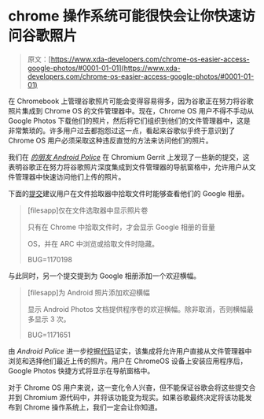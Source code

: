 # chrome 操作系统可能很快会让你快速访问谷歌照片

> 原文：[https://www.xda-developers.com/chrome-os-easier-access-google-photos/#0001-01-01](https://www.xda-developers.com/chrome-os-easier-access-google-photos/#0001-01-01)

在 Chromebook 上管理谷歌照片可能会变得容易得多，因为谷歌正在努力将谷歌照片集成到 Chrome OS 的文件管理器中。现在，Chrome OS 用户不得不手动从 Google Photos 下载他们的照片，然后将它们组织到他们的文件管理器中，这是非常繁琐的。许多用户过去都抱怨过这一点，看起来谷歌似乎终于意识到了 Chrome OS 用户必须采取这种违反直觉的方法来访问他们的照片。

我们在 [*的朋友 Android Police*](https://www.androidpolice.com/2021/02/12/google-photos-may-finally-be-integrated-into-the-chromeos-file-manager/) 在 Chromium Gerrit 上发现了一些新的提交，这表明谷歌正在努力将谷歌照片深度集成到文件管理器的导航窗格中，允许用户从文件管理器中快速访问他们上传的照片。

下面的[提交](https://chromium-review.googlesource.com/c/chromium/src/+/2690121)建议用户在文件拾取器中拾取文件时能够查看他们的 Google 相册。

> [filesapp]仅在文件选取器中显示照片卷
> 
> 只有在 Chrome 中拾取文件时，才会显示 Google 相册的音量
> 
> OS，并在 ARC 中浏览或拾取文件时隐藏。
> 
> BUG=1170198

与此同时，另一个提交提到为 Google 相册添加一个欢迎横幅。

> [filesapp]为 Android 照片添加欢迎横幅
> 
> 显示 Android Photos 文档提供程序卷的欢迎横幅。除非取消，否则横幅最多显示 3 次。
> 
> BUG=1171651

由 *Android Police* 进一步挖掘[代码](https://chromium-review.googlesource.com/c/chromium/src/+/2690041/3/ui/chromeos/file_manager_strings.grdp)证实，该集成将允许用户直接从文件管理器中浏览和选择他们最近上传的照片。用户在 ChromeOS 设备上安装应用程序后，Google Photos 快捷方式将显示在导航窗格中。

对于 Chrome OS 用户来说，这一变化令人兴奋，但不能保证谷歌会将这些提交合并到 Chromium 源代码中，并将该功能变为现实。如果谷歌最终决定将该功能发布到 Chrome 操作系统上，我们一定会让你知道。
